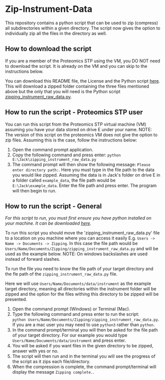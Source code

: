 # Zip-Instrument-Data

This repository contains a python script that can be used to zip (compress) all subdirectories within a given directory. The script now gives the option to individually zip all the files in the directory as well. 

## How to download the script

If you are a member of the Proteomics STP using the VM, you DO NOT need to download the script. It is already on the VM and you can skip to the instructions below.

You can download this README file, the License and the Python script [here](https://github.com/Jack-Coutts/Zip-Instrument-Data/archive/refs/tags/v1.0.0.zip). This
will download a zipped folder containing the three files mentioned above but the only that you will need is the Python script 
[zipping_instrument_raw_data.py](https://github.com/Jack-Coutts/Zip-Instrument-Data/blob/main/zipping_instrument_raw_data.py). 

## How to run the script - Proteomics STP user

You can run this script from the Proteomics STP virtual machine (VM) assuming you have your data stored on drive E under your name. NOTE: The version of this script on the proteomics VM does not give the option to zip files. Assuming this is the case, follow the instructions below:

1. Open the command prompt application.
2. Copy the following command and press enter: `python E:\Jack\zipping_instrument_raw_data.py`
3. The command prompt will then show the following message: `Please enter directory path:`. Here you must type in the file path to the data you would like zipped. 
Assuming the data is in Jack's folder on drive E in a folder called `example_data`, the file path would be `E:\Jack\example_data`. Enter the file path and press enter. The program will then begin to run.  

## How to run the script - General

*For this script to run, you must first ensure you have python installed on your machine. It can be downloaded [here](https://www.python.org/downloads/).*

To run this script you should move the 'zipping_instrument_raw_data.py' file to a location on you machine where you can access it easily E.g. `Users -> Name -> Documents -> Zipping`.
In this case the file path would be `Users/Name/Documents/Zipping/zipping_instrument_raw_data.py` and will be used as the example below. NOTE: On windows backslashes are used instead of forward slashes.

To run the file you need to know the file path of your target directory and the fle path of the `zipping_instrument_raw_data.py` file.

Here we will use `Users/Name/Documents/data/instrument` as the example target directory, meaning all directories within the instrument folder will be zipped and the option for the files withing this directory to be zipped will be presented.

1. Open the command prompt (Windows) or Terminal (Mac).
2. Type the following command and press enter to run the script:<br/>`python Users/Name/Documents/Zipping/zipping_instrument_raw_data.py`. If you are a mac user you may need to use `python3` rather than `python`.
3. In the command prompt/terminal you will then be asked for the file path of your target directory. For our example you would type `Users/Name/Documents/data/instrument` and press enter.
4. You will be asked if you want files in the given directory to be zipped, answer with yes or no.
5. The script will then run and in the terminal you will see the progress of the script as it zips each file/directory.
6. When the compression is complete, the command prompt/terminal will display the message `Zipping complete.`.


